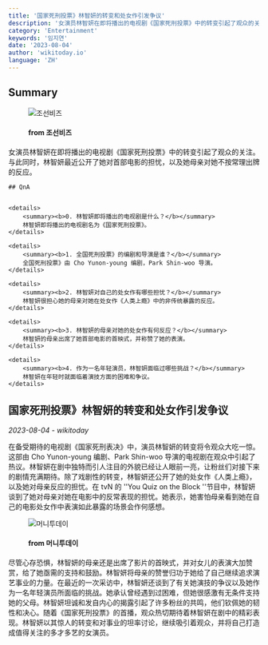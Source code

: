 ```yaml
---
title: '国家死刑投票》林智妍的转变和处女作引发争议'
description: '女演员林智妍在即将播出的电视剧《国家死刑投票》中的转变引起了观众的关注。与此同时，林智妍最近公开了她对首部电影的担忧，以及她母亲对她不按常理出牌的反应。'
category: 'Entertainment'
keywords: '임지연'
date: '2023-08-04'
author: 'wikitoday.io'
language: 'ZH'
---
```


## Summary



<figure>
    <img src="https://biz.chosun.com/resizer/r_r0aWR58keMbbNB-dbQ7T3TUoA=/650x341/smart/cloudfront-ap-northeast-1.images.arcpublishing.com/chosunbiz/5HFYSCCAKORKA4OMOCBNAHED2Y.jpg" alt="조선비즈" />
    <figcaption>
        <h4> from 조선비즈</h4>
    </figcaption>
</figure>


女演员林智妍在即将播出的电视剧《国家死刑投票》中的转变引起了观众的关注。与此同时，林智妍最近公开了她对首部电影的担忧，以及她母亲对她不按常理出牌的反应。


    ## QnA

    
    <details>
        <summary><b>0. 林智妍即将播出的电视剧是什么？</b></summary>
        林智妍即将播出的电视剧名为《国家死刑投票》。
    </details>
    
    <details>
        <summary><b>1. 全国死刑投票》的编剧和导演是谁？</b></summary>
        全国死刑投票》由 Cho Yunon-young 编剧，Park Shin-woo 导演。
    </details>
    
    <details>
        <summary><b>2. 林智妍对自己的处女作有哪些担忧？</b></summary>
        林智妍很担心她的母亲对她在处女作《人类上瘾》中的非传统暴露的反应。
    </details>
    
    <details>
        <summary><b>3. 林智妍的母亲对她的处女作有何反应？</b></summary>
        林智妍的母亲出席了她首部电影的首映式，并称赞了她的表演。
    </details>
    
    <details>
        <summary><b>4. 作为一名年轻演员，林智妍面临过哪些挑战？</b></summary>
        林智妍在年轻时就面临着演技方面的困难和争议。
    </details>
    


## 国家死刑投票》林智妍的转变和处女作引发争议

_2023-08-04 - wikitoday_

在备受期待的电视剧《国家死刑表决》中，演员林智妍的转变将令观众大吃一惊。这部由 Cho Yunon-young 编剧、Park Shin-woo 导演的电视剧在观众中引起了热议。林智妍在剧中独特而引人注目的外貌已经让人眼前一亮，让粉丝们对接下来的剧情充满期待。除了戏剧性的转变，林智妍还公开了她的处女作《人类上瘾》，以及她对母亲反应的担忧。在 tvN 的 ''You Quiz on the Block ''节目中，林智妍谈到了她对母亲对她在电影中的反常表现的担忧。她表示，她害怕母亲看到她在自己的电影处女作中表演如此暴露的场景会作何感想。


<figure>
    <img src="https://thumb.mt.co.kr/21/2023/08/2023080308080533315_1.jpg" alt="머니투데이" />
    <figcaption>
        <h4> from 머니투데이</h4>
    </figcaption>
</figure>


尽管心存恐惧，林智妍的母亲还是出席了影片的首映式，并对女儿的表演大加赞赏，给了她亟需的支持和鼓励。林智妍将母亲的赞誉归功于她给了自己继续追求演艺事业的力量。在最近的一次采访中，林智妍还谈到了有关她演技的争议以及她作为一名年轻演员所面临的挑战。她承认曾经遇到过困难，但她很感激有无条件支持她的父母。林智妍坦诚和发自内心的揭露引起了许多粉丝的共鸣，他们钦佩她的韧性和决心。随着《国家死刑投票》的首播，观众热切期待着林智妍在剧中的精彩表现。林智妍以其惊人的转变和对事业的坦率讨论，继续吸引着观众，并将自己打造成值得关注的多才多艺的女演员。
